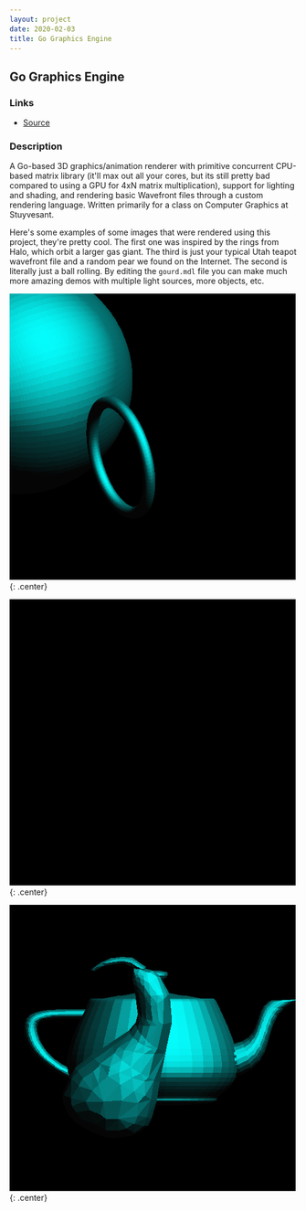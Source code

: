 ```yaml
---
layout: project
date: 2020-02-03
title: Go Graphics Engine
---
```



## Go Graphics Engine

### Links

* [Source](https://gitlab.com/Gillgamesh/finalgraphics/)

### Description

A Go-based 3D graphics/animation renderer with primitive concurrent CPU-based matrix library (it'll max out all your cores, but its still pretty bad compared to using a GPU for 4xN matrix multiplication), support for lighting and shading, and rendering basic Wavefront files through a custom rendering language. Written primarily for a class on Computer Graphics at Stuyvesant. 

Here's some examples of some images that were rendered using this project, they're pretty cool. The first one was inspired by the rings from Halo, which orbit a larger gas giant. The third is just your typical Utah teapot wavefront file and a random pear we found on the Internet. The second is literally just a ball rolling. By editing the `gourd.mdl` file you can make much more amazing demos with multiple light sources, more objects, etc. 

![Halo2](/assets/img/halo2.gif){: .center}

![Rolling](/assets/img/rolling.gif){: .center}

![lightshow](/assets/img/lightshow.gif){: .center}

